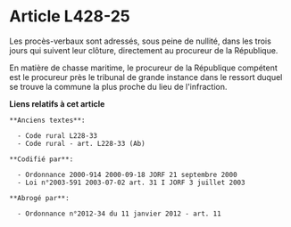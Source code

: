 # Article L428-25

Les procès-verbaux sont adressés, sous peine de nullité, dans les trois jours qui suivent leur clôture, directement au
procureur de la République.

En matière de chasse maritime, le procureur de la République compétent est le procureur près le tribunal de grande instance
dans le ressort duquel se trouve la commune la plus proche du lieu de l'infraction.

**Liens relatifs à cet article**

	**Anciens textes**:

	  - Code rural L228-33
	  - Code rural - art. L228-33 (Ab)

	**Codifié par**:

	  - Ordonnance 2000-914 2000-09-18 JORF 21 septembre 2000
	  - Loi n°2003-591 2003-07-02 art. 31 I JORF 3 juillet 2003

	**Abrogé par**:

	  - Ordonnance n°2012-34 du 11 janvier 2012 - art. 11
